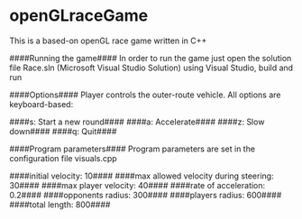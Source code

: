 openGLraceGame
==============

This is a based-on openGL race game written in C++

####Running the game####
In order to run the game just open the solution file Race.sln (Microsoft Visual Studio Solution) using Visual Studio, build and run

####Options####
Player controls the outer-route vehicle. All options are keyboard-based:

####s: Start a new round####
####a: Accelerate####
####z: Slow down####
####q: Quit####



####Program parameters####
Program parameters are set in the configuration file visuals.cpp

####initial velocity: 10####
####max allowed velocity during steering: 30####
####max player velocity: 40####
####rate of acceleration: 0.2####
####opponents radius: 300####
####players radius: 600####
####total length: 800####
